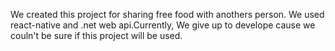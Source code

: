 We created this project for sharing free food with anothers person. We used react-native and .net web api.Currently, We give up to develope cause we couln't be sure if this project will be used.
